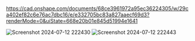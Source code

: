 https://cad.onshape.com/documents/68ce3961972a95ec36224305/w/29ca402ef82c6e76ac7dbc16/e/e332705bc83a827aaecf69d3?renderMode=0&uiState=668e20b01e845d51994e1641

![Screenshot 2024-07-12 222430](https://github.com/user-attachments/assets/7ebf85dc-17e8-48cd-8424-ca5177d6f315)
![Screenshot 2024-07-12 222443](https://github.com/user-attachments/assets/325da882-0c3b-4483-9d84-cd40f91cdd15)


